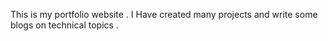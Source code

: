 This is my portfolio website .
I Have created many projects and write some blogs on technical topics .
